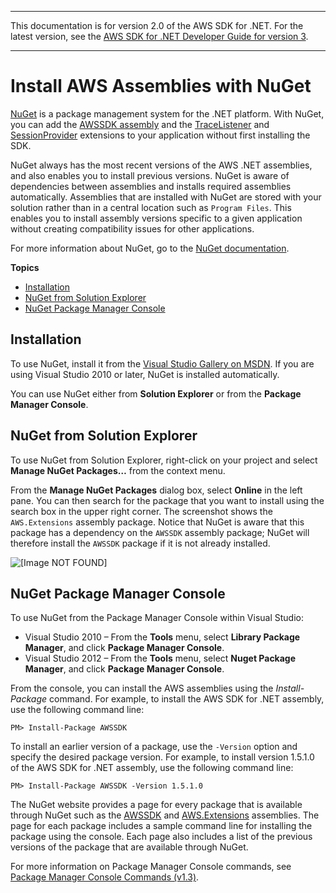--------

This documentation is for version 2\.0 of the AWS SDK for \.NET\. For the latest version, see the [AWS SDK for \.NET Developer Guide for version 3](https://docs.aws.amazon.com/AWSSdkDocsNET/V3/DeveloperGuide/welcome.html)\.

--------

# Install AWS Assemblies with NuGet<a name="net-dg-nuget"></a>

 [NuGet](http://nuget.org/) is a package management system for the \.NET platform\. With NuGet, you can add the [AWSSDK assembly](http://nuget.org/packages/AWSSDK) and the [TraceListener](http://www.nuget.org/packages/AWS.TraceListener) and [SessionProvider](http://www.nuget.org/packages/AWS.SessionProvider) extensions to your application without first installing the SDK\.

NuGet always has the most recent versions of the AWS \.NET assemblies, and also enables you to install previous versions\. NuGet is aware of dependencies between assemblies and installs required assemblies automatically\. Assemblies that are installed with NuGet are stored with your solution rather than in a central location such as `Program Files`\. This enables you to install assembly versions specific to a given application without creating compatibility issues for other applications\.

For more information about NuGet, go to the [NuGet documentation](http://docs.nuget.org/)\.

**Topics**
+ [Installation](#net-dg-nuget-install)
+ [NuGet from Solution Explorer](#net-dg-nuget-soln-use)
+ [NuGet Package Manager Console](#net-dg-nuget-pkg-manager)

## Installation<a name="net-dg-nuget-install"></a>

To use NuGet, install it from the [Visual Studio Gallery on MSDN](http://visualstudiogallery.msdn.microsoft.com/27077b70-9dad-4c64-adcf-c7cf6bc9970c)\. If you are using Visual Studio 2010 or later, NuGet is installed automatically\.

You can use NuGet either from **Solution Explorer** or from the **Package Manager Console**\.

## NuGet from Solution Explorer<a name="net-dg-nuget-soln-use"></a>

To use NuGet from Solution Explorer, right\-click on your project and select **Manage NuGet Packages…** from the context menu\.

From the **Manage NuGet Packages** dialog box, select **Online** in the left pane\. You can then search for the package that you want to install using the search box in the upper right corner\. The screenshot shows the `AWS.Extensions` assembly package\. Notice that NuGet is aware that this package has a dependency on the `AWSSDK` assembly package; NuGet will therefore install the `AWSSDK` package if it is not already installed\.

![\[Image NOT FOUND\]](http://docs.aws.amazon.com/sdk-for-net/v2/developer-guide/images/nuget-install-vs-dlg.png)

## NuGet Package Manager Console<a name="net-dg-nuget-pkg-manager"></a>

To use NuGet from the Package Manager Console within Visual Studio:
+ Visual Studio 2010 – From the **Tools** menu, select **Library Package Manager**, and click **Package Manager Console**\.
+ Visual Studio 2012 – From the **Tools** menu, select **Nuget Package Manager**, and click **Package Manager Console**\.

From the console, you can install the AWS assemblies using the *Install\-Package* command\. For example, to install the AWS SDK for \.NET assembly, use the following command line:

```
PM> Install-Package AWSSDK
```

To install an earlier version of a package, use the `-Version` option and specify the desired package version\. For example, to install version 1\.5\.1\.0 of the AWS SDK for \.NET assembly, use the following command line:

```
PM> Install-Package AWSSDK -Version 1.5.1.0
```

The NuGet website provides a page for every package that is available through NuGet such as the [AWSSDK](http://nuget.org/packages/AWSSDK) and [AWS\.Extensions](http://nuget.org/packages/AWS.Extensions) assemblies\. The page for each package includes a sample command line for installing the package using the console\. Each page also includes a list of the previous versions of the package that are available through NuGet\.

For more information on Package Manager Console commands, see [Package Manager Console Commands \(v1\.3\)](http://nuget.codeplex.com/wikipage?title=Package%20Manager%20Console%20Command%20Reference%20%28v1.3%29)\.